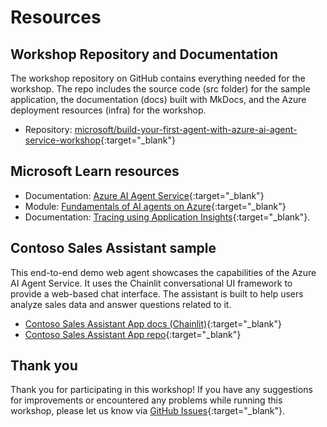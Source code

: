 # Resources

## Workshop Repository and Documentation

The workshop repository on GitHub contains everything needed for the workshop. The repo includes the source code (src folder) for the sample application, the documentation (docs) built with MkDocs, and the Azure deployment resources (infra) for the workshop.

* Repository: [microsoft/build-your-first-agent-with-azure-ai-agent-service-workshop](https://github.com/microsoft/build-your-first-agent-with-azure-ai-agent-service-workshop){:target="_blank"}

## Microsoft Learn resources

* Documentation: [Azure AI Agent Service](https://learn.microsoft.com/azure/ai-services/agents/){:target="_blank"}
* Module: [Fundamentals of AI agents on Azure](https://learn.microsoft.com/training/modules/ai-agent-fundamentals/){:target="_blank"}
* Documentation: [Tracing using Application Insights](https://learn.microsoft.com/azure/ai-services/agents/concepts/tracing){:target="_blank"}.

## Contoso Sales Assistant sample

This end-to-end demo web agent showcases the capabilities of the Azure AI Agent Service. It uses the Chainlit conversational UI framework to provide a web-based chat interface. The assistant is built to help users analyze sales data and answer questions related to it.

* [Contoso Sales Assistant App docs (Chainlit)](https://azure-samples.github.io/contoso-sales-azure-openai-assistants-api/){:target="_blank"}
* [Contoso Sales Assistant App repo](https://github.com/Azure-Samples/contoso-sales-azure-openai-assistants-api){:target="_blank"}

## Thank you

Thank you for participating in this workshop! If you have any suggestions for improvements or encountered any problems while running this workshop, please let us know via [GitHub Issues](https://github.com/microsoft/build-your-first-agent-with-azure-ai-agent-service-workshop/issues){:target="_blank"}.
